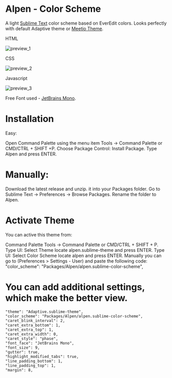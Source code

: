 # Alpen - Color Scheme

A light [Sublime Text](https://www.sublimetext.com) color scheme based on EverEdit colors. Looks perfectly with default Adaptive theme or [Meetio Theme](https://github.com/luxelego/sublime-meetio-theme).


HTML

![preview_1](https://user-images.githubusercontent.com/83571301/116864237-35fa9180-ac10-11eb-9a3a-f1f0ca9af6ae.png)

CSS

![preview_2](https://user-images.githubusercontent.com/83571301/116864262-4448ad80-ac10-11eb-8869-1e26284fa6f1.png)

Javascript

![preview_3](https://user-images.githubusercontent.com/83571301/116864278-4a3e8e80-ac10-11eb-82ef-da6d209223f6.png)

Free Font used - [JetBrains Mono](https://www.jetbrains.com/lp/mono/).

# Installation

Easy:

Open Command Palette using the menu item Tools → Command Palette or CMD/CTRL + SHIFT +P.
Choose Package Control: Install Package.
Type Alpen and press ENTER.

# Manually:

Download the latest release and unzip. it into your Packages folder.
Go to Sublime Text → Preferences → Browse Packages.
Rename the folder to Alpen.

# Activate Theme

You can active this theme from:

Command Palette Tools → Command Palette or CMD/CTRL + SHIFT + P.
Type UI: Select Theme locate alpen.sublime-theme and press ENTER.
Type UI: Select Color Scheme locate alpen and press ENTER.
Manually you can go to (Preferences > Settings - User) and paste the following code:
"color_scheme": "Packages/Alpen/alpen.sublime-color-scheme",

# You can add additional settings, which make the better view.

	"theme": "Adaptive.sublime-theme",
	"color_scheme": "Packages/Alpen/alpen.sublime-color-scheme",
	"caret_blink_interval": 2,
	"caret_extra_bottom": 1,
	"caret_extra_top": 1,
	"caret_extra_width": 0,
	"caret_style": "phase",	
	"font_face": "JetBrains Mono",
	"font_size": 9,
	"gutter": true,
	"highlight_modified_tabs": true,
	"line_padding_bottom": 1,
	"line_padding_top": 1,
	"margin": 8,
